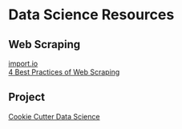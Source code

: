 # Data Science Resources

## Web Scraping

[import.io](https://www.import.io/)  
[4 Best Practices of Web Scraping](http://scraping.pro/basic-web-scraping-principles/)

## Project
[Cookie Cutter Data Science](https://drivendata.github.io/cookiecutter-data-science/)
